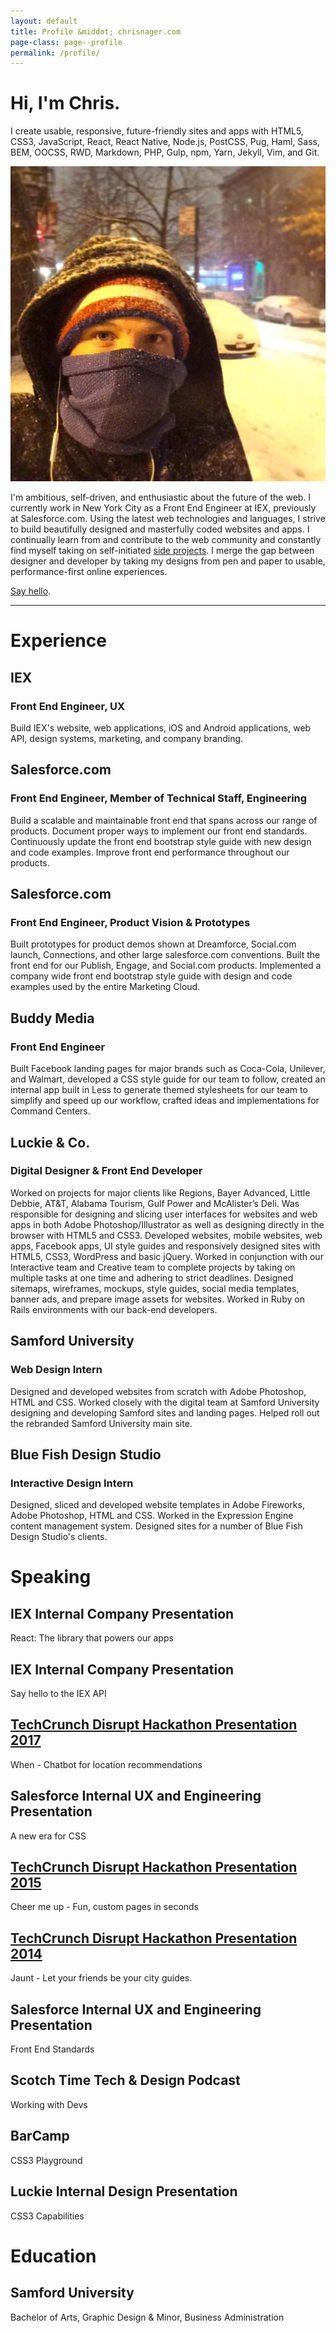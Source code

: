 ```yaml
---
layout: default
title: Profile &middot; chrisnager.com
page-class: page--profile
permalink: /profile/
---
```


# Hi, I'm Chris.

I create usable, responsive, future-friendly sites and apps with HTML5, CSS3, JavaScript, React, React Native, Node.js, PostCSS, Pug, Haml, Sass, BEM, OOCSS, RWD, Markdown, PHP, Gulp, npm, Yarn, Jekyll, Vim, and Git.

<a href="//instagram.com/chrisnager"><img class="profile-image" src="/img/snowstorm.jpg" alt="Chris Nager in Brooklyn, NY during a snow storm" title="Chris Nager in Brooklyn, NY during a snow storm"></a>

I'm ambitious, self-driven, and enthusiastic about the future of the web. I currently work in New York City as a Front End Engineer at IEX, previously at Salesforce.com. Using the latest web technologies and languages, I strive to build beautifully designed and masterfully coded websites and apps. I continually learn from and contribute to the web community and constantly find myself taking on self-initiated [side projects](/projects). I merge the gap between designer and developer by taking my designs from pen and paper to usable, performance-first online experiences.

[Say hello](mailto:chris@chrisnager.com).

---

# Experience

## IEX
### Front End Engineer, UX
Build IEX's website, web applications, iOS and Android applications, web API, design systems, marketing, and company branding.

## Salesforce.com
### Front End Engineer, Member of Technical Staff, Engineering
Build a scalable and maintainable front end that spans across our range of products. Document proper ways to implement our front end standards. Continuously update the front end bootstrap style guide with new design and code examples. Improve front end performance throughout our products.

## Salesforce.com
### Front End Engineer, Product Vision & Prototypes
Built prototypes for product demos shown at Dreamforce, Social.com launch, Connections, and other large salesforce.com conventions. Built the front end for our Publish, Engage, and Social.com products. Implemented a company wide front end bootstrap style guide with design and code examples used by the entire Marketing Cloud.

## Buddy Media
### Front End Engineer
Built Facebook landing pages for major brands such as Coca-Cola, Unilever, and Walmart, developed a CSS style guide for our team to follow, created an internal app built in Less to generate themed stylesheets for our team to simplify and speed up our workflow, crafted ideas and implementations for Command Centers.

## Luckie & Co.
### Digital Designer & Front End Developer
Worked on projects for major clients like Regions, Bayer Advanced, Little Debbie, AT&T, Alabama Tourism, Gulf Power and McAlister’s Deli. Was responsible for designing and slicing user interfaces for websites and web apps in both Adobe Photoshop/Illustrator as well as designing directly in the browser with HTML5 and CSS3. Developed websites, mobile websites, web apps, Facebook apps, UI style guides and responsively designed sites with HTML5, CSS3, WordPress and basic jQuery. Worked in conjunction with our Interactive team and Creative team to complete projects by taking on multiple tasks at one time and adhering to strict deadlines. Designed sitemaps, wireframes, mockups, style guides, social media templates, banner ads, and prepare image assets for websites. Worked in Ruby on Rails environments with our back-end developers.

## Samford University
### Web Design Intern
Designed and developed websites from scratch with Adobe Photoshop, HTML and CSS. Worked closely with the digital team at Samford University designing and developing Samford sites and landing pages. Helped roll out the rebranded Samford University main site.

## Blue Fish Design Studio
### Interactive Design Intern
Designed, sliced and developed website templates in Adobe Fireworks, Adobe Photoshop, HTML and CSS. Worked in the Expression Engine content management system. Designed sites for a number of Blue Fish Design Studio's clients.



# Speaking

## IEX Internal Company Presentation
React: The library that powers our apps

## IEX Internal Company Presentation
Say hello to the IEX API

## [TechCrunch Disrupt Hackathon Presentation 2017](//techcrunch.com/video/whentho/591879ff1de5a12724606c06)
When - Chatbot for location recommendations

## Salesforce Internal UX and Engineering Presentation
A new era for CSS

## [TechCrunch Disrupt Hackathon Presentation 2015](//techcrunch.com/video/cheer-me-up/518803581)
Cheer me up - Fun, custom pages in seconds

## [TechCrunch Disrupt Hackathon Presentation 2014](//ustre.am/_3bGTL:2613)
Jaunt - Let your friends be your city guides.

## Salesforce Internal UX and Engineering Presentation
Front End Standards

## Scotch Time Tech & Design Podcast
Working with Devs

## BarCamp
CSS3 Playground

## Luckie Internal Design Presentation
CSS3 Capabilities



# Education

## Samford University

Bachelor of Arts, Graphic Design & Minor, Business Administration
